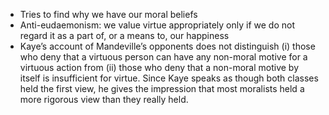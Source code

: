 - Tries to find why we have our moral beliefs
- Anti-eudaemonism: we value virtue appropriately only if we do not regard it as a part of, or a means to, our happiness
- Kaye’s account of Mandeville’s opponents does not distinguish (i) those who deny that a virtuous person can have any non-moral motive for a virtuous action from (ii) those who deny that a non-moral motive by itself is insufficient for virtue. Since Kaye speaks as though both classes held the first view, he gives the impression that most moralists held a more rigorous view than they really held.
